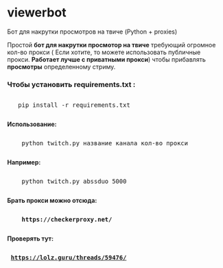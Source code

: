 # viewerbot
Бот для накрутки просмотров на твиче (Python + proxies)
<p>Простой <b>бот для накрутки просмотор на твиче</b> требующий огромное кол-во прокси ( Если хотите, то можете использовать публичные прокси. <b>Работает лучше с приватными прокси</b>) чтобы прибавлять <b>просмотры</b> определенному стриму.<p>


<h3>Чтобы установить <b>requirements.txt :</b></h3> 
	 <pre><p>	pip install -r requirements.txt</p></pre>
<b>Использование: </b>
	<pre><p>	python twitch.py название канала кол-во прокси</p></pre>
<b>Например: </b>
	<pre><p>	python twitch.py abssduo 5000</p></pre>
<b>Брать прокси можно отсюда: <b>
	<pre><p>	https://checkerproxy.net/</p></pre>

<b>Проверять тут: <b>
	<pre><p>	https://lolz.guru/threads/59476/</p></pre>
